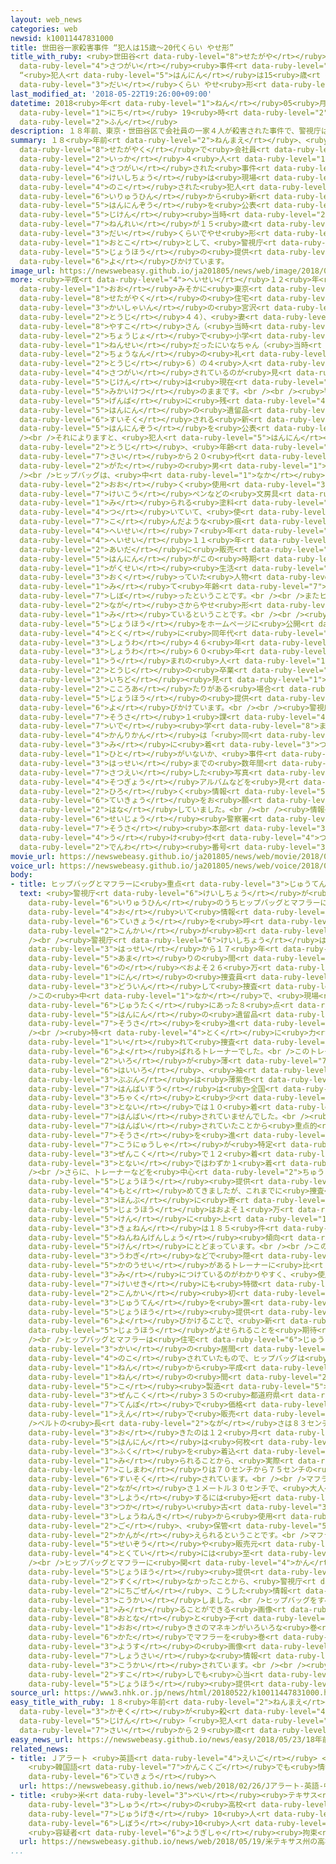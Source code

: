 ```yaml
---
layout: web_news
categories: web
newsid: k10011447831000
title: 世田谷一家殺害事件 “犯人は15歳～20代くらい やせ形”
title_with_ruby: <ruby>世田谷<rt data-ruby-level="8">せたがや</rt></ruby><ruby>一家<rt data-ruby-level="2">いっか</rt></ruby><ruby>殺害<rt
  data-ruby-level="4">さつがい</rt></ruby><ruby>事件<rt data-ruby-level="5">じけん</rt></ruby>
  “<ruby>犯人<rt data-ruby-level="5">はんにん</rt></ruby>は15<ruby>歳<rt data-ruby-level="7">さい</rt></ruby>～20<ruby>代<rt
  data-ruby-level="3">だい</rt></ruby>くらい やせ<ruby>形<rt data-ruby-level="2">がた</rt></ruby>”
last_modified_at: '2018-05-22T19:26:00+09:00'
datetime: 2018<ruby>年<rt data-ruby-level="1">ねん</rt></ruby>05<ruby>月<rt data-ruby-level="1">がつ</rt></ruby>22<ruby>日<rt
  data-ruby-level="1">にち</rt></ruby> 19<ruby>時<rt data-ruby-level="2">じ</rt></ruby>26<ruby>分<rt
  data-ruby-level="2">ふん</rt></ruby>
description: １８年前、東京・世田谷区で会社員の一家４人が殺害された事件で、警視庁は現場に残された犯人の遺留品から新たな犯人像を公表しました。事件当時の年齢が１５歳から２０代くらいでやせ形の男として、警視庁は情報の提供を呼びかけています。
summary: １８<ruby>年前<rt data-ruby-level="2">ねんまえ</rt></ruby>、<ruby>東京<rt data-ruby-level="2">とうきょう</rt></ruby>・<ruby>世田谷区<rt
  data-ruby-level="8">せたがやく</rt></ruby>で<ruby>会社員<rt data-ruby-level="3">かいしゃいん</rt></ruby>の<ruby>一家<rt
  data-ruby-level="2">いっか</rt></ruby>４<ruby>人<rt data-ruby-level="1">にん</rt></ruby>が<ruby>殺害<rt
  data-ruby-level="4">さつがい</rt></ruby>された<ruby>事件<rt data-ruby-level="5">じけん</rt></ruby>で、<ruby>警視庁<rt
  data-ruby-level="6">けいしちょう</rt></ruby>は<ruby>現場<rt data-ruby-level="5">げんば</rt></ruby>に<ruby>残<rt
  data-ruby-level="4">のこ</rt></ruby>された<ruby>犯人<rt data-ruby-level="5">はんにん</rt></ruby>の<ruby>遺留品<rt
  data-ruby-level="6">いりゅうひん</rt></ruby>から<ruby>新<rt data-ruby-level="2">あら</rt></ruby>たな<ruby>犯人像<rt
  data-ruby-level="5">はんにんぞう</rt></ruby>を<ruby>公表<rt data-ruby-level="3">こうひょう</rt></ruby>しました。<ruby>事件<rt
  data-ruby-level="5">じけん</rt></ruby><ruby>当時<rt data-ruby-level="2">とうじ</rt></ruby>の<ruby>年齢<rt
  data-ruby-level="7">ねんれい</rt></ruby>が１５<ruby>歳<rt data-ruby-level="7">さい</rt></ruby>から２０<ruby>代<rt
  data-ruby-level="3">だい</rt></ruby>くらいでやせ<ruby>形<rt data-ruby-level="2">がた</rt></ruby>の<ruby>男<rt
  data-ruby-level="1">おとこ</rt></ruby>として、<ruby>警視庁<rt data-ruby-level="6">けいしちょう</rt></ruby>は<ruby>情報<rt
  data-ruby-level="5">じょうほう</rt></ruby>の<ruby>提供<rt data-ruby-level="6">ていきょう</rt></ruby>を<ruby>呼<rt
  data-ruby-level="6">よ</rt></ruby>びかけています。
image_url: https://newswebeasy.github.io/ja201805/news/web/image/2018/05/22/K10011447831_1805221216_1805221217_01_03.jpg
more: <ruby>平成<rt data-ruby-level="4">へいせい</rt></ruby>１２<ruby>年<rt data-ruby-level="1">ねん</rt></ruby>の<ruby>大<rt
  data-ruby-level="1">おお</rt></ruby>みそかに<ruby>東京<rt data-ruby-level="2">とうきょう</rt></ruby>・<ruby>世田谷区<rt
  data-ruby-level="8">せたがやく</rt></ruby>の<ruby>住宅<rt data-ruby-level="6">じゅうたく</rt></ruby>で<ruby>会社員<rt
  data-ruby-level="3">かいしゃいん</rt></ruby>の<ruby>宮沢<rt data-ruby-level="7">みやざわ</rt></ruby>みきおさん（<ruby>当時<rt
  data-ruby-level="2">とうじ</rt></ruby>４４）、<ruby>妻<rt data-ruby-level="5">つま</rt></ruby>の<ruby>泰子<rt
  data-ruby-level="8">やすこ</rt></ruby>さん（<ruby>当時<rt data-ruby-level="2">とうじ</rt></ruby>４１）、<ruby>長女<rt
  data-ruby-level="2">ちょうじょ</rt></ruby>で<ruby>小学<rt data-ruby-level="1">しょうがく</rt></ruby>２<ruby>年生<rt
  data-ruby-level="1">ねんせい</rt></ruby>だったにいなちゃん（<ruby>当時<rt data-ruby-level="2">とうじ</rt></ruby>８）、<ruby>長男<rt
  data-ruby-level="2">ちょうなん</rt></ruby>の<ruby>礼<rt data-ruby-level="3">れい</rt></ruby>くん（<ruby>当時<rt
  data-ruby-level="2">とうじ</rt></ruby>６）の４<ruby>人<rt data-ruby-level="1">にん</rt></ruby>が<ruby>殺害<rt
  data-ruby-level="4">さつがい</rt></ruby>されているのが<ruby>見<rt data-ruby-level="1">み</rt></ruby>つかった<ruby>事件<rt
  data-ruby-level="5">じけん</rt></ruby>は<ruby>現在<rt data-ruby-level="5">げんざい</rt></ruby>も<ruby>未解決<rt
  data-ruby-level="5">みかいけつ</rt></ruby>のままです。<br /><br /><ruby>警視庁<rt data-ruby-level="6">けいしちょう</rt></ruby>は、<ruby>現場<rt
  data-ruby-level="5">げんば</rt></ruby>に<ruby>残<rt data-ruby-level="4">のこ</rt></ruby>された<ruby>犯人<rt
  data-ruby-level="5">はんにん</rt></ruby>の<ruby>遺留品<rt data-ruby-level="6">いりゅうひん</rt></ruby>のうちヒップバッグとマフラーから<ruby>推測<rt
  data-ruby-level="6">すいそく</rt></ruby>される<ruby>新<rt data-ruby-level="2">あら</rt></ruby>たな<ruby>犯人像<rt
  data-ruby-level="5">はんにんぞう</rt></ruby>を<ruby>公表<rt data-ruby-level="3">こうひょう</rt></ruby>しました。<br
  /><br />それによりますと、<ruby>犯人<rt data-ruby-level="5">はんにん</rt></ruby>は<ruby>事件<rt data-ruby-level="5">じけん</rt></ruby><ruby>当時<rt
  data-ruby-level="2">とうじ</rt></ruby>、<ruby>年齢<rt data-ruby-level="7">ねんれい</rt></ruby>が１５<ruby>歳<rt
  data-ruby-level="7">さい</rt></ruby>から２０<ruby>代<rt data-ruby-level="3">だい</rt></ruby>くらいでやせ<ruby>形<rt
  data-ruby-level="2">がた</rt></ruby>の<ruby>男<rt data-ruby-level="1">おとこ</rt></ruby>としています。<br
  /><br />ヒップバッグは、<ruby>中<rt data-ruby-level="1">なか</rt></ruby>に<ruby>学生<rt data-ruby-level="1">がくせい</rt></ruby>が<ruby>多<rt
  data-ruby-level="2">おお</rt></ruby>く<ruby>使用<rt data-ruby-level="3">しよう</rt></ruby>する<ruby>蛍光<rt
  data-ruby-level="7">けいこう</rt></ruby>ペンなどの<ruby>文房具<rt data-ruby-level="7">ぶんぼうぐ</rt></ruby>のインクと<ruby>見<rt
  data-ruby-level="1">み</rt></ruby>られる<ruby>塗料<rt data-ruby-level="7">とりょう</rt></ruby>が<ruby>付<rt
  data-ruby-level="4">つ</rt></ruby>いていて、<ruby>使<rt data-ruby-level="7">つか</rt></ruby>い<ruby>込<rt
  data-ruby-level="7">こ</rt></ruby>んだような<ruby>痕<rt data-ruby-level="7">あと</rt></ruby>があるうえ、<ruby>平成<rt
  data-ruby-level="4">へいせい</rt></ruby>７<ruby>年<rt data-ruby-level="1">ねん</rt></ruby>から<ruby>平成<rt
  data-ruby-level="4">へいせい</rt></ruby>１１<ruby>年<rt data-ruby-level="1">ねん</rt></ruby>の<ruby>間<rt
  data-ruby-level="2">あいだ</rt></ruby>に<ruby>販売<rt data-ruby-level="7">はんばい</rt></ruby>されていたもので、<ruby>犯人<rt
  data-ruby-level="5">はんにん</rt></ruby>がこの<ruby>時期<rt data-ruby-level="3">じき</rt></ruby>に<ruby>学生<rt
  data-ruby-level="1">がくせい</rt></ruby><ruby>生活<rt data-ruby-level="2">せいかつ</rt></ruby>を<ruby>送<rt
  data-ruby-level="3">おく</rt></ruby>っていた<ruby>人物<rt data-ruby-level="3">じんぶつ</rt></ruby>ではないかと<ruby>見<rt
  data-ruby-level="1">み</rt></ruby>て<ruby>年齢<rt data-ruby-level="7">ねんれい</rt></ruby>を<ruby>絞<rt
  data-ruby-level="7">しぼ</rt></ruby>ったということです。<br /><br />またヒップバッグのベルトやマフラーの<ruby>長<rt
  data-ruby-level="2">なが</rt></ruby>さからやせ<ruby>形<rt data-ruby-level="2">がた</rt></ruby>と<ruby>見<rt
  data-ruby-level="1">み</rt></ruby>ているということです。<br /><br /><ruby>警視庁<rt data-ruby-level="6">けいしちょう</rt></ruby>はこうした<ruby>情報<rt
  data-ruby-level="5">じょうほう</rt></ruby>をホームページに<ruby>公開<rt data-ruby-level="3">こうかい</rt></ruby>し、<ruby>特<rt
  data-ruby-level="4">とく</rt></ruby>に<ruby>同年代<rt data-ruby-level="3">どうねんだい</rt></ruby>の<ruby>昭和<rt
  data-ruby-level="3">しょうわ</rt></ruby>４６<ruby>年<rt data-ruby-level="1">ねん</rt></ruby>から<ruby>昭和<rt
  data-ruby-level="3">しょうわ</rt></ruby>６０<ruby>年<rt data-ruby-level="1">ねん</rt></ruby><ruby>生<rt
  data-ruby-level="1">う</rt></ruby>まれの<ruby>人<rt data-ruby-level="1">ひと</rt></ruby>などには<ruby>当時<rt
  data-ruby-level="2">とうじ</rt></ruby>の<ruby>卒業<rt data-ruby-level="4">そつぎょう</rt></ruby>アルバムをもう<ruby>一度<rt
  data-ruby-level="3">いちど</rt></ruby><ruby>見<rt data-ruby-level="1">み</rt></ruby>てもらうなどして、<ruby>心当<rt
  data-ruby-level="2">こころあ</rt></ruby>たりがある<ruby>場合<rt data-ruby-level="2">ばあい</rt></ruby>には<ruby>情報<rt
  data-ruby-level="5">じょうほう</rt></ruby>の<ruby>提供<rt data-ruby-level="6">ていきょう</rt></ruby>をするよう<ruby>呼<rt
  data-ruby-level="6">よ</rt></ruby>びかけています。<br /><br /><ruby>警視庁<rt data-ruby-level="6">けいしちょう</rt></ruby><ruby>捜査<rt
  data-ruby-level="7">そうさ</rt></ruby>１<ruby>課<rt data-ruby-level="4">か</rt></ruby>の<ruby>井出<rt
  data-ruby-level="7">いで</rt></ruby><ruby>学<rt data-ruby-level="8">まなぶ</rt></ruby><ruby>管理官<rt
  data-ruby-level="4">かんりかん</rt></ruby>は「<ruby>同<rt data-ruby-level="2">おな</rt></ruby>じようなバッグやマフラーを<ruby>身<rt
  data-ruby-level="3">み</rt></ruby>に<ruby>着<rt data-ruby-level="3">つ</rt></ruby>けている<ruby>人<rt
  data-ruby-level="1">ひと</rt></ruby>がいないか、<ruby>事件<rt data-ruby-level="5">じけん</rt></ruby><ruby>発生<rt
  data-ruby-level="3">はっせい</rt></ruby>までの<ruby>数年間<rt data-ruby-level="2">すうねんかん</rt></ruby>に<ruby>撮影<rt
  data-ruby-level="7">さつえい</rt></ruby>した<ruby>写真<rt data-ruby-level="3">しゃしん</rt></ruby>や<ruby>卒業<rt
  data-ruby-level="4">そつぎょう</rt></ruby>アルバムなどを<ruby>見<rt data-ruby-level="1">み</rt></ruby>てもらい、<ruby>広<rt
  data-ruby-level="2">ひろ</rt></ruby>く<ruby>情報<rt data-ruby-level="5">じょうほう</rt></ruby><ruby>提供<rt
  data-ruby-level="6">ていきょう</rt></ruby>をお<ruby>願<rt data-ruby-level="4">ねが</rt></ruby>いしたい」と<ruby>話<rt
  data-ruby-level="2">はな</rt></ruby>していました。<br /><br /><ruby>情報<rt data-ruby-level="5">じょうほう</rt></ruby>は<ruby>成城<rt
  data-ruby-level="6">せいじょう</rt></ruby><ruby>警察署<rt data-ruby-level="6">けいさつしょ</rt></ruby>の<ruby>捜査<rt
  data-ruby-level="7">そうさ</rt></ruby><ruby>本部<rt data-ruby-level="3">ほんぶ</rt></ruby>で<ruby>受<rt
  data-ruby-level="4">う</rt></ruby>け<ruby>付<rt data-ruby-level="4">つ</rt></ruby>けていて、<ruby>電話<rt
  data-ruby-level="2">でんわ</rt></ruby><ruby>番号<rt data-ruby-level="3">ばんごう</rt></ruby>は０３－３４８２－０１１０です。
movie_url: https://newswebeasy.github.io/ja201805/news/web/movie/2018/05/22/k10011447831_201805221216_201805221217.mp4
voice_url: https://newswebeasy.github.io/ja201805/news/web/voice/2018/05/22/k10011447831_201805221216_201805221217.mp3
body:
- title: ヒップバッグとマフラーに<ruby>重点<rt data-ruby-level="3">じゅうてん</rt></ruby>
  text: <ruby>警視庁<rt data-ruby-level="6">けいしちょう</rt></ruby>が<ruby>犯人<rt data-ruby-level="5">はんにん</rt></ruby>の<ruby>遺留品<rt
    data-ruby-level="6">いりゅうひん</rt></ruby>のうちヒップバッグとマフラーに<ruby>重点<rt data-ruby-level="3">じゅうてん</rt></ruby>を<ruby>置<rt
    data-ruby-level="4">お</rt></ruby>いて<ruby>情報<rt data-ruby-level="5">じょうほう</rt></ruby><ruby>提供<rt
    data-ruby-level="6">ていきょう</rt></ruby>を<ruby>呼<rt data-ruby-level="6">よ</rt></ruby>びかけたのは<ruby>今回<rt
    data-ruby-level="2">こんかい</rt></ruby>が<ruby>初<rt data-ruby-level="4">はじ</rt></ruby>めてです。<br
    /><br /><ruby>警視庁<rt data-ruby-level="6">けいしちょう</rt></ruby>は<ruby>事件<rt data-ruby-level="5">じけん</rt></ruby><ruby>発生<rt
    data-ruby-level="3">はっせい</rt></ruby>から１７<ruby>年<rt data-ruby-level="1">ねん</rt></ruby><ruby>余<rt
    data-ruby-level="5">あま</rt></ruby>りの<ruby>間<rt data-ruby-level="2">あいだ</rt></ruby>に<ruby>延<rt
    data-ruby-level="6">の</rt></ruby>べおよそ２６<ruby>万<rt data-ruby-level="2">まん</rt></ruby>６０００<ruby>人<rt
    data-ruby-level="1">にん</rt></ruby>の<ruby>捜査員<rt data-ruby-level="7">そうさいん</rt></ruby>を<ruby>動員<rt
    data-ruby-level="3">どういん</rt></ruby>して<ruby>捜査<rt data-ruby-level="7">そうさ</rt></ruby>にあたってきました。<br
    />この<ruby>中<rt data-ruby-level="1">なか</rt></ruby>で、<ruby>現場<rt data-ruby-level="5">げんば</rt></ruby>の<ruby>住宅<rt
    data-ruby-level="6">じゅうたく</rt></ruby>にあった８<ruby>点<rt data-ruby-level="2">てん</rt></ruby>の<ruby>犯人<rt
    data-ruby-level="5">はんにん</rt></ruby>の<ruby>遺留品<rt data-ruby-level="6">いりゅうひん</rt></ruby>の<ruby>捜査<rt
    data-ruby-level="7">そうさ</rt></ruby>を<ruby>進<rt data-ruby-level="3">すす</rt></ruby>めてきました。<br
    /><br /><ruby>特<rt data-ruby-level="4">とく</rt></ruby>に<ruby>力<rt data-ruby-level="1">ちから</rt></ruby>を<ruby>入<rt
    data-ruby-level="1">い</rt></ruby>れて<ruby>捜査<rt data-ruby-level="7">そうさ</rt></ruby>してきたのが「ラグランシャツ」と<ruby>呼<rt
    data-ruby-level="6">よ</rt></ruby>ばれるトレーナーでした。<br />このトレーナーは<ruby>大<rt data-ruby-level="1">おお</rt></ruby>きさがＬサイズで、<ruby>色<rt
    data-ruby-level="2">いろ</rt></ruby>が<ruby>薄<rt data-ruby-level="7">うす</rt></ruby>い<ruby>灰色<rt
    data-ruby-level="6">はいいろ</rt></ruby>、<ruby>袖<rt data-ruby-level="7">そで</rt></ruby>の<ruby>部分<rt
    data-ruby-level="3">ぶぶん</rt></ruby>は<ruby>薄紫色<rt data-ruby-level="7">うすむらさきいろ</rt></ruby>になっていて、<ruby>販売数<rt
    data-ruby-level="7">はんばいすう</rt></ruby>は<ruby>全国<rt data-ruby-level="3">ぜんこく</rt></ruby>で１３０<ruby>着<rt
    data-ruby-level="3">ちゃく</rt></ruby>と<ruby>少<rt data-ruby-level="2">すく</rt></ruby>なく、このうち<ruby>都内<rt
    data-ruby-level="3">とない</rt></ruby>では１０<ruby>着<rt data-ruby-level="3">ちゃく</rt></ruby>しか<ruby>販売<rt
    data-ruby-level="7">はんばい</rt></ruby>されていませんでした。<br /><ruby>限定的<rt data-ruby-level="5">げんていてき</rt></ruby>に<ruby>販売<rt
    data-ruby-level="7">はんばい</rt></ruby>されていたことから<ruby>重点的<rt data-ruby-level="4">じゅうてんてき</rt></ruby>に<ruby>捜査<rt
    data-ruby-level="7">そうさ</rt></ruby>を<ruby>進<rt data-ruby-level="3">すす</rt></ruby>めてきましたが、<ruby>購入者<rt
    data-ruby-level="7">こうにゅうしゃ</rt></ruby>が<ruby>特定<rt data-ruby-level="4">とくてい</rt></ruby>できたのは<ruby>全国<rt
    data-ruby-level="3">ぜんこく</rt></ruby>で１２<ruby>着<rt data-ruby-level="3">ちゃく</rt></ruby>で、<ruby>都内<rt
    data-ruby-level="3">とない</rt></ruby>ではわずか１<ruby>着<rt data-ruby-level="3">ちゃく</rt></ruby>にとどまっています。<br
    /><br />さらに、トレーナーなどを<ruby>中心<rt data-ruby-level="2">ちゅうしん</rt></ruby>に<ruby>情報<rt
    data-ruby-level="5">じょうほう</rt></ruby><ruby>提供<rt data-ruby-level="6">ていきょう</rt></ruby>も<ruby>求<rt
    data-ruby-level="4">もと</rt></ruby>めてきましたが、これまでに<ruby>捜査<rt data-ruby-level="7">そうさ</rt></ruby><ruby>本部<rt
    data-ruby-level="3">ほんぶ</rt></ruby>に<ruby>寄<rt data-ruby-level="5">よ</rt></ruby>せられた<ruby>情報<rt
    data-ruby-level="5">じょうほう</rt></ruby>はおよそ１<ruby>万<rt data-ruby-level="2">まん</rt></ruby>３０００<ruby>件<rt
    data-ruby-level="5">けん</rt></ruby>に<ruby>上<rt data-ruby-level="1">のぼ</rt></ruby>っているものの、<ruby>去年<rt
    data-ruby-level="3">きょねん</rt></ruby>は１８５<ruby>件<rt data-ruby-level="5">けん</rt></ruby>と、<ruby>年々減少<rt
    data-ruby-level="5">ねんねんげんしょう</rt></ruby><ruby>傾向<rt data-ruby-level="7">けいこう</rt></ruby>にあり、ことしも１１１<ruby>件<rt
    data-ruby-level="5">けん</rt></ruby>にとどまっています。<br /><br />このため<ruby>警視庁<rt data-ruby-level="6">けいしちょう</rt></ruby>は、<ruby>上着<rt
    data-ruby-level="3">うわぎ</rt></ruby>などで<ruby>隠<rt data-ruby-level="7">かく</rt></ruby>れてしまう<ruby>可能性<rt
    data-ruby-level="5">かのうせい</rt></ruby>があるトレーナーに<ruby>比<rt data-ruby-level="5">くら</rt></ruby>べて、<ruby>身<rt
    data-ruby-level="3">み</rt></ruby>につけているのがわかりやすく、<ruby>使用<rt data-ruby-level="3">しよう</rt></ruby>した<ruby>形跡<rt
    data-ruby-level="7">けいせき</rt></ruby>にも<ruby>特徴<rt data-ruby-level="7">とくちょう</rt></ruby>があるヒップバッグとマフラーに<ruby>今回<rt
    data-ruby-level="2">こんかい</rt></ruby><ruby>初<rt data-ruby-level="4">はじ</rt></ruby>めて<ruby>重点<rt
    data-ruby-level="3">じゅうてん</rt></ruby>を<ruby>置<rt data-ruby-level="4">お</rt></ruby>いて<ruby>情報<rt
    data-ruby-level="5">じょうほう</rt></ruby><ruby>提供<rt data-ruby-level="6">ていきょう</rt></ruby>を<ruby>呼<rt
    data-ruby-level="6">よ</rt></ruby>びかけることで、<ruby>新<rt data-ruby-level="2">あら</rt></ruby>たな<ruby>情報<rt
    data-ruby-level="5">じょうほう</rt></ruby>がよせられることを<ruby>期待<rt data-ruby-level="3">きたい</rt></ruby>しています。<br
    /><br />ヒップバッグとマフラーは<ruby>住宅<rt data-ruby-level="6">じゅうたく</rt></ruby>の２<ruby>階<rt
    data-ruby-level="3">かい</rt></ruby>の<ruby>居間<rt data-ruby-level="5">いま</rt></ruby>に<ruby>残<rt
    data-ruby-level="4">のこ</rt></ruby>されていたもので、ヒップバッグは<ruby>平成<rt data-ruby-level="4">へいせい</rt></ruby>７<ruby>年<rt
    data-ruby-level="1">ねん</rt></ruby>から<ruby>平成<rt data-ruby-level="4">へいせい</rt></ruby>１１<ruby>年<rt
    data-ruby-level="1">ねん</rt></ruby>の<ruby>間<rt data-ruby-level="2">あいだ</rt></ruby>に２８５０<ruby>個<rt
    data-ruby-level="5">こ</rt></ruby><ruby>製造<rt data-ruby-level="5">せいぞう</rt></ruby>され、<ruby>全国<rt
    data-ruby-level="3">ぜんこく</rt></ruby>３５の<ruby>都道府県<rt data-ruby-level="4">とどうふけん</rt></ruby>の<ruby>店舗<rt
    data-ruby-level="7">てんぽ</rt></ruby>で<ruby>価格<rt data-ruby-level="5">かかく</rt></ruby>が２９００<ruby>円<rt
    data-ruby-level="1">えん</rt></ruby>で<ruby>販売<rt data-ruby-level="7">はんばい</rt></ruby>されていました。<br
    />ベルトの<ruby>長<rt data-ruby-level="2">なが</rt></ruby>さは８３センチですが、<ruby>事件<rt data-ruby-level="5">じけん</rt></ruby>が<ruby>起<rt
    data-ruby-level="3">お</rt></ruby>きたのは１２<ruby>月<rt data-ruby-level="1">がつ</rt></ruby>で<ruby>犯人<rt
    data-ruby-level="5">はんにん</rt></ruby>は<ruby>何枚<rt data-ruby-level="6">なんまい</rt></ruby>か<ruby>服<rt
    data-ruby-level="3">ふく</rt></ruby>を<ruby>着込<rt data-ruby-level="7">きこ</rt></ruby>んでいたと<ruby>見<rt
    data-ruby-level="1">み</rt></ruby>られることから、<ruby>実際<rt data-ruby-level="5">じっさい</rt></ruby>の<ruby>腰回<rt
    data-ruby-level="7">こしまわ</rt></ruby>りは７０センチから７５センチの<ruby>間<rt data-ruby-level="2">あいだ</rt></ruby>と<ruby>推測<rt
    data-ruby-level="6">すいそく</rt></ruby>されています。<br /><br />マフラーはアクリル<ruby>製<rt data-ruby-level="5">せい</rt></ruby>、<ruby>長<rt
    data-ruby-level="2">なが</rt></ruby>さ１メートル３０センチで、<ruby>大人<rt data-ruby-level="8">おとな</rt></ruby>が<ruby>使用<rt
    data-ruby-level="3">しよう</rt></ruby>するには<ruby>短<rt data-ruby-level="3">みじか</rt></ruby>いことや<ruby>使<rt
    data-ruby-level="3">つか</rt></ruby>い<ruby>古<rt data-ruby-level="3">ふる</rt></ruby>されていることなどから、<ruby>少年期<rt
    data-ruby-level="3">しょうねんき</rt></ruby>から<ruby>使用<rt data-ruby-level="3">しよう</rt></ruby>し、その<ruby>後<rt
    data-ruby-level="2">ご</rt></ruby>、<ruby>保管<rt data-ruby-level="5">ほかん</rt></ruby>していたと<ruby>考<rt
    data-ruby-level="2">かんが</rt></ruby>えられるということです。<br />マフラーはタグなどが<ruby>無<rt data-ruby-level="4">な</rt></ruby>かったことから、<ruby>製造<rt
    data-ruby-level="5">せいぞう</rt></ruby>や<ruby>販売元<rt data-ruby-level="7">はんばいもと</rt></ruby>の<ruby>特定<rt
    data-ruby-level="4">とくてい</rt></ruby>には<ruby>至<rt data-ruby-level="6">いた</rt></ruby>っていないということです。<br
    /><br />ヒップバッグとマフラーに<ruby>関<rt data-ruby-level="4">かん</rt></ruby>する<ruby>情報<rt
    data-ruby-level="5">じょうほう</rt></ruby><ruby>提供<rt data-ruby-level="6">ていきょう</rt></ruby>はこれまで<ruby>少<rt
    data-ruby-level="2">すく</rt></ruby>なかったことから、<ruby>警視庁<rt data-ruby-level="6">けいしちょう</rt></ruby>は２２<ruby>日午前<rt
    data-ruby-level="2">にちごぜん</rt></ruby>、こうした<ruby>情報<rt data-ruby-level="5">じょうほう</rt></ruby>をホームページに<ruby>公開<rt
    data-ruby-level="3">こうかい</rt></ruby>しました。<br />ヒップバッグをすべての<ruby>方向<rt data-ruby-level="3">ほうこう</rt></ruby>から<ruby>見<rt
    data-ruby-level="1">み</rt></ruby>ることができる<ruby>画像<rt data-ruby-level="5">がぞう</rt></ruby>や、<ruby>大人<rt
    data-ruby-level="8">おとな</rt></ruby>と<ruby>子<rt data-ruby-level="1">こ</rt></ruby>どもの<ruby>大<rt
    data-ruby-level="1">おお</rt></ruby>きさのマネキンがいろいろな<ruby>巻<rt data-ruby-level="6">ま</rt></ruby>き<ruby>方<rt
    data-ruby-level="6">かた</rt></ruby>でマフラーを<ruby>巻<rt data-ruby-level="6">ま</rt></ruby>いた<ruby>様子<rt
    data-ruby-level="3">ようす</rt></ruby>の<ruby>画像<rt data-ruby-level="5">がぞう</rt></ruby>など<ruby>詳細<rt
    data-ruby-level="7">しょうさい</rt></ruby>な<ruby>情報<rt data-ruby-level="5">じょうほう</rt></ruby>が<ruby>公開<rt
    data-ruby-level="3">こうかい</rt></ruby>されています。<br /><br /><ruby>警視庁<rt data-ruby-level="6">けいしちょう</rt></ruby>は、<ruby>少<rt
    data-ruby-level="2">すこ</rt></ruby>しでも<ruby>心当<rt data-ruby-level="2">こころあ</rt></ruby>たりがあれば<ruby>情報<rt
    data-ruby-level="5">じょうほう</rt></ruby><ruby>提供<rt data-ruby-level="6">ていきょう</rt></ruby>してほしいとしています。
source_url: https://www3.nhk.or.jp/news/html/20180522/k10011447831000.html
easy_title_with_ruby: １８<ruby>年前<rt data-ruby-level="2">ねんまえ</rt></ruby>に<ruby>家族<rt
  data-ruby-level="3">かぞく</rt></ruby>が<ruby>殺<rt data-ruby-level="4">ころ</rt></ruby>された<ruby>事件<rt
  data-ruby-level="5">じけん</rt></ruby>「<ruby>犯人<rt data-ruby-level="5">はんにん</rt></ruby>は１５<ruby>歳<rt
  data-ruby-level="7">さい</rt></ruby>から２９<ruby>歳<rt data-ruby-level="7">さい</rt></ruby>」
easy_news_url: https://newswebeasy.github.io/news/easy/2018/05/23/18年前に家族が殺された事件犯人は15歳から29歳
related_news:
- title: Ｊアラート <ruby>英語<rt data-ruby-level="4">えいご</rt></ruby> <ruby>中国語<rt data-ruby-level="2">ちゅうごくご</rt></ruby>
    <ruby>韓国語<rt data-ruby-level="7">かんこくご</rt></ruby>でも<ruby>情報<rt data-ruby-level="5">じょうほう</rt></ruby><ruby>提供<rt
    data-ruby-level="6">ていきょう</rt></ruby>へ
  url: https://newswebeasy.github.io/news/web/2018/02/26/Jアラート-英語-中国語-韓国語でも情報提供へ
- title: <ruby>米<rt data-ruby-level="3">べい</rt></ruby><ruby>テキサス<rt data-ruby-level="3">てきさす</rt></ruby><ruby>州<rt
    data-ruby-level="3">しゅう</rt></ruby>の<ruby>高校<rt data-ruby-level="2">こうこう</rt></ruby>で<ruby>銃撃<rt
    data-ruby-level="7">じゅうげき</rt></ruby> 10<ruby>人<rt data-ruby-level="1">にん</rt></ruby><ruby>死亡<rt
    data-ruby-level="6">しぼう</rt></ruby>10<ruby>人<rt data-ruby-level="1">にん</rt></ruby>けが
    <ruby>容疑者<rt data-ruby-level="6">ようぎしゃ</rt></ruby><ruby>拘束<rt data-ruby-level="7">こうそく</rt></ruby>
  url: https://newswebeasy.github.io/news/web/2018/05/19/米テキサス州の高校で銃撃-10人死亡10人けが-容疑者拘束
...
```

